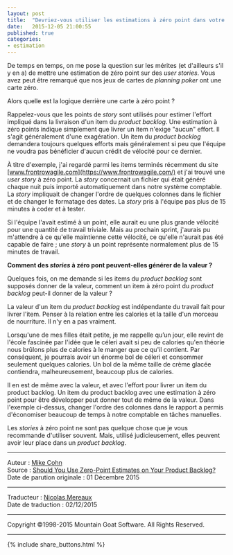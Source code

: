 ```yaml
---
layout: post
title:  "Devriez-vous utiliser les estimations à zéro point dans votre product backlog ?"
date:   2015-12-05 21:00:55
published: true
categories: 
- estimation
---
```


De temps en temps, on me pose la question sur les mérites (et d'ailleurs s'il y en a) de mettre une estimation de zéro point sur des _user stories_. Vous avez peut être remarqué que nos jeux de cartes de _planning poker_ ont une carte zéro.

Alors quelle est la logique derrière une carte à zéro point ?

Rappelez-vous que les points de _story_ sont utilisés pour estimer l'effort impliqué dans la livraison d'un item du _product backlog_. Une estimation à zéro points indique simplement que livrer un item n'exige "aucun" effort. Il s'agit généralement d'une exagération. Un item du _product backlog_ demandera toujours quelques efforts mais généralement si peu que l'équipe ne voudra pas bénéficier d'aucun crédit de vélocité pour ce dernier. 

À titre d'exemple, j'ai regardé parmi les items terminés récemment du site [www.frontrowagile.com](https://www.frontrowagile.com/) et j'ai trouvé une _user story_ à zéro point. La _story_ concernait un fichier qui était généré chaque nuit puis importé automatiquement dans notre système comptable. La _story_ impliquait de changer l'ordre de quelques colonnes dans le fichier et de changer le formatage des dates. La _story_ pris à l'équipe pas plus de 15 minutes à coder et à tester.

Si l'équipe l'avait estimé à un point, elle aurait eu une plus grande vélocité pour une quantité de travail triviale. Mais au prochain sprint, j'aurais pu m'attendre à ce qu'elle maintienne cette vélocité, ce qu'elle n'aurait pas été capable de faire ; une _story_ à un point représente normalement plus de 15 minutes de travail. 

**Comment des _stories_ à zéro pont peuvent-elles générer de la valeur ?**

Quelques fois, on me demande si les items du _product backlog_ sont supposés donner de la valeur, comment un item à zéro point du _product backlog_ peut-il donner de la valeur ?

La valeur d'un item du _product backlog_ est indépendante du travail fait pour livrer l'item. Penser à la relation entre les calories et la taille d'un morceau de nourriture. Il n'y en a pas vraiment.

Lorsqu'une de mes filles était petite, je me rappelle qu’un jour, elle revint de l'école fascinée par l'idée que le céleri avait si peu de calories qu'en théorie nous brûlons plus de calories à le manger que ce qu'il contient. Par conséquent, je pourrais avoir un énorme bol de céleri et consommer seulement quelques calories. Un bol de la même taille de crème glacée contiendra, malheureusement, beaucoup plus de calories.

Il en est de même avec la valeur, et avec l'effort pour livrer un item du product backlog. Un item du product backlog avec une estimation à zéro point pour être développer peut donner tout de même de la valeur. Dans l'exemple ci-dessus, changer l'ordre des colonnes dans le rapport a permis d'économiser beaucoup de temps à notre comptable en tâches manuelles.

Les _stories_ à zéro point ne sont pas quelque chose que je vous recommande d'utiliser souvent. Mais, utilisé judicieusement, elles peuvent avoir leur place dans un _product backlog_.

---
Auteur : [Mike Cohn](http://www.mountaingoatsoftware.com/company/about-mike-cohn)  
Source : [Should You Use Zero-Point Estimates on Your Product Backlog?](https://www.mountaingoatsoftware.com/blog/should-you-use-zero-point-estimates-on-your-product-backlog)  
Date de parution originale : 01 Décembre 2015  

---
Traducteur : [Nicolas Mereaux](http://www.les-traducteurs-agiles.org/traducteurs/)  
Date de traduction : 02/12/2015  

---

Copyright ©1998-2015 Mountain Goat Software. All Rights Reserved.

---

{% include share_buttons.html %}

